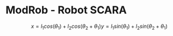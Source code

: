 # ModRob - Robot SCARA

$$
x=l_1 cos(\theta_1) + l_2 cos(\theta_2+\theta_1)
y=l_1 sin(\theta_1) + l_2 sin(\theta_2+\theta_1)
$$
